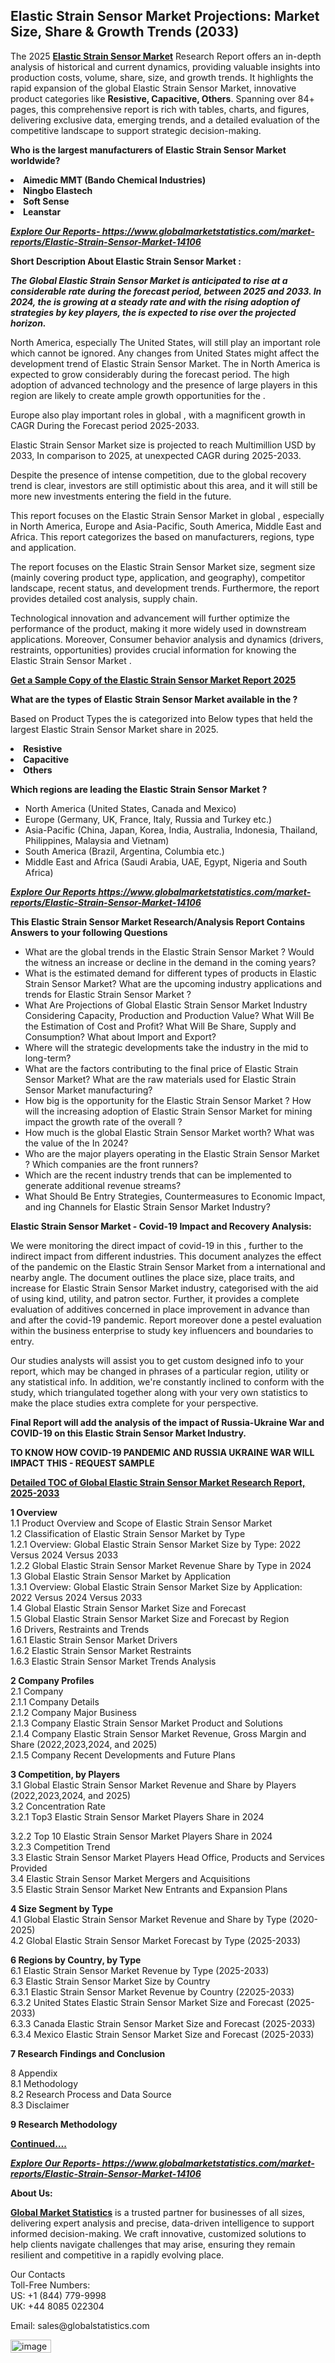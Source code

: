 <h2><strong>Elastic Strain Sensor Market Projections: Market Size, Share & Growth Trends (2033)</strong></h2><p>The 2025 <strong><a href="https://www.globalmarketstatistics.com/market-reports/Elastic-Strain-Sensor-Market-14106">Elastic Strain Sensor Market</a></strong> Research Report offers an in-depth analysis of historical and current dynamics, providing valuable insights into production costs, volume, share, size, and growth trends. It highlights the rapid expansion of the global Elastic Strain Sensor Market, innovative product categories like <strong>Resistive, Capacitive, Others</strong>. Spanning over 84+ pages, this comprehensive report is rich with tables, charts, and figures, delivering exclusive data, emerging trends, and a detailed evaluation of the competitive landscape to support strategic decision-making.</p><p><strong>Who is the largest manufacturers of Elastic Strain Sensor Market worldwide?</strong></p><p><strong><li>Aimedic MMT (Bando Chemical Industries)<li>Ningbo Elastech<li>Soft Sense<li>Leanstar</strong></p><p><strong><em><a href="https://www.globalmarketstatistics.com/market-reports/Elastic-Strain-Sensor-Market-14106">Explore Our Reports-&nbsp;https://www.globalmarketstatistics.com/market-reports/Elastic-Strain-Sensor-Market-14106</a></em></strong></p><p><strong>Short Description About Elastic Strain Sensor Market :</strong></p><p><strong><em>The Global Elastic Strain Sensor Market is anticipated to rise at a considerable rate during the forecast period, between 2025 and 2033. In 2024, the is growing at a steady rate and with the rising adoption of strategies by key players, the is expected to rise over the projected horizon.</em></strong></p><p>North America, especially The United States, will still play an important role which cannot be ignored. Any changes from United States might affect the development trend of Elastic Strain Sensor Market. The in North America is expected to grow considerably during the forecast period. The high adoption of advanced technology and the presence of large players in this region are likely to create ample growth opportunities for the .</p><p>Europe also play important roles in global , with a magnificent growth in CAGR During the Forecast period 2025-2033.</p><p>Elastic Strain Sensor Market size is projected to reach Multimillion USD by 2033, In comparison to 2025, at unexpected CAGR during 2025-2033.</p><p>Despite the presence of intense competition, due to the global recovery trend is clear, investors are still optimistic about this area, and it will still be more new investments entering the field in the future.</p><p>This report focuses on the Elastic Strain Sensor Market in global , especially in North America, Europe and Asia-Pacific, South America, Middle East and Africa. This report categorizes the based on manufacturers, regions, type and application.</p><p>The report focuses on the Elastic Strain Sensor Market size, segment size (mainly covering product type, application, and geography), competitor landscape, recent status, and development trends. Furthermore, the report provides detailed cost analysis, supply chain.</p><p>Technological innovation and advancement will further optimize the performance of the product, making it more widely used in downstream applications. Moreover, Consumer behavior analysis and dynamics (drivers, restraints, opportunities) provides crucial information for knowing the Elastic Strain Sensor Market .</p><p><strong><a href="https://www.globalmarketstatistics.com/market-reports/Elastic-Strain-Sensor-Market-14106">Get a Sample Copy of the Elastic Strain Sensor Market Report 2025</a></strong></p><p><strong>What are the types of Elastic Strain Sensor Market available in the ?</strong></p><p>Based on Product Types the is categorized into Below types that held the largest Elastic Strain Sensor Market share in 2025.</p><p><strong><li>Resistive<li>Capacitive<li>Others</strong></p><p><strong>Which regions are leading the Elastic Strain Sensor Market ?</strong></p><ul><li>North America (United States, Canada and Mexico)</li><li>Europe (Germany, UK, France, Italy, Russia and Turkey etc.)</li><li>Asia-Pacific (China, Japan, Korea, India, Australia, Indonesia, Thailand, Philippines, Malaysia and Vietnam)</li><li>South America (Brazil, Argentina, Columbia etc.)</li><li>Middle East and Africa (Saudi Arabia, UAE, Egypt, Nigeria and South Africa)</li></ul><p><strong><em><a href="https://www.globalmarketstatistics.com/market-reports/Elastic-Strain-Sensor-Market-14106">Explore Our Reports https://www.globalmarketstatistics.com/market-reports/Elastic-Strain-Sensor-Market-14106</a></em></strong></p><p><strong>This Elastic Strain Sensor Market Research/Analysis Report Contains Answers to your following Questions</strong></p><ul><li>What are the global trends in the Elastic Strain Sensor Market ? Would the witness an increase or decline in the demand in the coming years?</li><li>What is the estimated demand for different types of products in Elastic Strain Sensor Market? What are the upcoming industry applications and trends for Elastic Strain Sensor Market ?</li><li>What Are Projections of Global Elastic Strain Sensor Market Industry Considering Capacity, Production and Production Value? What Will Be the Estimation of Cost and Profit? What Will Be Share, Supply and Consumption? What about Import and Export?</li><li>Where will the strategic developments take the industry in the mid to long-term?</li><li>What are the factors contributing to the final price of Elastic Strain Sensor Market? What are the raw materials used for Elastic Strain Sensor Market manufacturing?</li><li>How big is the opportunity for the Elastic Strain Sensor Market ? How will the increasing adoption of Elastic Strain Sensor Market for mining impact the growth rate of the overall ?</li><li>How much is the global Elastic Strain Sensor Market worth? What was the value of the In 2024?</li><li>Who are the major players operating in the Elastic Strain Sensor Market ? Which companies are the front runners?</li><li>Which are the recent industry trends that can be implemented to generate additional revenue streams?</li><li>What Should Be Entry Strategies, Countermeasures to Economic Impact, and ing Channels for Elastic Strain Sensor Market Industry?</li></ul><p><strong>Elastic Strain Sensor Market - Covid-19 Impact and Recovery Analysis:</strong></p><p>We were monitoring the direct impact of covid-19 in this , further to the indirect impact from different industries. This document analyzes the effect of the pandemic on the Elastic Strain Sensor Market from a international and nearby angle. The document outlines the place size, place traits, and increase for Elastic Strain Sensor Market industry, categorised with the aid of using kind, utility, and patron sector. Further, it provides a complete evaluation of additives concerned in place improvement in advance than and after the covid-19 pandemic. Report moreover done a pestel evaluation within the business enterprise to study key influencers and boundaries to entry.</p><p>Our studies analysts will assist you to get custom designed info to your report, which may be changed in phrases of a particular region, utility or any statistical info. In addition, we're constantly inclined to conform with the study, which triangulated together along with your very own statistics to make the place studies extra complete for your perspective.</p><p><strong>Final Report will add the analysis of the impact of Russia-Ukraine War and COVID-19 on this Elastic Strain Sensor Market Industry.</strong></p><p><strong>TO KNOW HOW COVID-19 PANDEMIC AND RUSSIA UKRAINE WAR WILL IMPACT THIS - REQUEST SAMPLE</strong></p><p><strong><a href="https://www.globalmarketstatistics.com/market-reports/Elastic-Strain-Sensor-Market-14106">Detailed TOC of Global Elastic Strain Sensor Market Research Report, 2025-2033</a></strong></p><p><strong>1 Overview</strong><br /> 1.1 Product Overview and Scope of Elastic Strain Sensor Market<br /> 1.2 Classification of Elastic Strain Sensor Market by Type<br /> 1.2.1 Overview: Global Elastic Strain Sensor Market Size by Type: 2022 Versus 2024 Versus 2033<br /> 1.2.2 Global Elastic Strain Sensor Market Revenue Share by Type in 2024<br /> 1.3 Global Elastic Strain Sensor Market by Application<br /> 1.3.1 Overview: Global Elastic Strain Sensor Market Size by Application: 2022&nbsp;Versus 2024 Versus 2033<br /> 1.4 Global Elastic Strain Sensor Market Size and Forecast<br /> 1.5 Global Elastic Strain Sensor Market Size and Forecast by Region<br /> 1.6 Drivers, Restraints and Trends<br /> 1.6.1 Elastic Strain Sensor Market Drivers<br /> 1.6.2 Elastic Strain Sensor Market Restraints<br /> 1.6.3 Elastic Strain Sensor Market Trends Analysis</p><p><strong>2 Company Profiles</strong><br /> 2.1 Company<br /> 2.1.1 Company Details<br /> 2.1.2 Company Major Business<br /> 2.1.3 Company Elastic Strain Sensor Market Product and Solutions<br /> 2.1.4 Company Elastic Strain Sensor Market Revenue, Gross Margin and Share (2022,2023,2024, and 2025)<br /> 2.1.5 Company Recent Developments and Future Plans</p><p><strong>3 Competition, by Players</strong><br /> 3.1 Global Elastic Strain Sensor Market Revenue and Share by Players (2022,2023,2024, and 2025)<br /> 3.2 Concentration Rate<br /> 3.2.1 Top3 Elastic Strain Sensor Market Players Share in 2024</p><p>3.2.2 Top 10 Elastic Strain Sensor Market Players Share in 2024<br /> 3.2.3 Competition Trend<br /> 3.3 Elastic Strain Sensor Market Players Head Office, Products and Services Provided<br /> 3.4 Elastic Strain Sensor Market Mergers and Acquisitions<br /> 3.5 Elastic Strain Sensor Market New Entrants and Expansion Plans</p><p><strong>4 Size Segment by Type</strong><br /> 4.1 Global Elastic Strain Sensor Market Revenue and Share by Type (2020-2025)<br /> 4.2 Global Elastic Strain Sensor Market Forecast by Type (2025-2033)</p><p><strong>6 Regions by Country, by Type</strong><br /> 6.1 Elastic Strain Sensor Market Revenue by Type (2025-2033)<br /> 6.3 Elastic Strain Sensor Market Size by Country<br /> 6.3.1 Elastic Strain Sensor Market Revenue by Country (22025-2033)<br /> 6.3.2 United States Elastic Strain Sensor Market Size and Forecast (2025-2033)<br /> 6.3.3 Canada Elastic Strain Sensor Market Size and Forecast (2025-2033)<br /> 6.3.4 Mexico Elastic Strain Sensor Market Size and Forecast (2025-2033)</p><p><strong>7 Research Findings and Conclusion</strong></p><p>8 Appendix<br /> 8.1 Methodology<br /> 8.2 Research Process and Data Source<br /> 8.3 Disclaimer</p><p><strong>9 Research Methodology</strong></p><p><strong><a href="https://www.globalmarketstatistics.com/market-reports/Elastic-Strain-Sensor-Market-14106">Continued&hellip;.</a></strong></p><p><strong><em><a href="https://www.globalmarketstatistics.com/market-reports/Elastic-Strain-Sensor-Market-14106">Explore Our Reports-&nbsp;https://www.globalmarketstatistics.com/market-reports/Elastic-Strain-Sensor-Market-14106</a></em></strong></p><p><strong>About Us:</strong></p><p><strong><a href="https://www.globalmarketstatistics.com/">Global Market Statistics</a></strong> is a trusted partner for businesses of all sizes, delivering expert analysis and precise, data-driven intelligence to support informed decision-making. We craft innovative, customized solutions to help clients navigate challenges that may arise, ensuring they remain resilient and competitive in a rapidly evolving place.</p><p>Our Contacts<br /> Toll-Free Numbers:<br /> US: +1 (844) 779-9998<br /> UK: +44 8085 022304</p><p>Email: sales@globalstatistics.com</p>
<img width="65" height="21" alt="image" src="https://github.com/user-attachments/assets/477c6c94-d9f1-4932-a876-f28a54d0b1a4" />

